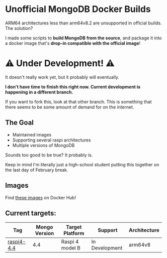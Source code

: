 # Unofficial MongoDB Docker Builds

ARM64 architectures less than arm64v8.2 are unsupported in official builds. The solution?

I made some scripts to **build MongoDB from the source**, and package it into a docker image that's **drop-in compatible with the official image**!


# :warning: Under Development! :warning:
It doesn't really work yet, but it probably will eventually.

**I don't have time to finish this right now. Current development is happening in a different branch.**

If you want to fork this, look at that other branch. This is something that there seems to be some amount of demand for on the internet.

## The Goal
- Maintained images
- Supporting several raspi architectures
- Multiple versions of MongoDB

Sounds too good to be true? It probably is.

Keep in mind I'm literally just a high-school student putting this together on the last day of February break.

## Images
Find [these images](https://hub.docker.com/r/snorklerjoe/rpi-mongo) on Docker Hub!

## Current targets:

| Tag       | Mongo Version | Target Platform | Support | Architecture |
| ---       | ------------- | --------------- | ------- | ------------ |
| [raspi4-4.4](https://hub.docker.com/layers/snorklerjoe/rpi-mongo/raspi4-4.4/images/sha256-0650a910d8a9857d3985241a296bd5c5df2f117bd483d4b9b3891b224554f6ec?context=repo)| 4.4           | Raspi 4 model B | In Development | arm64v8|
